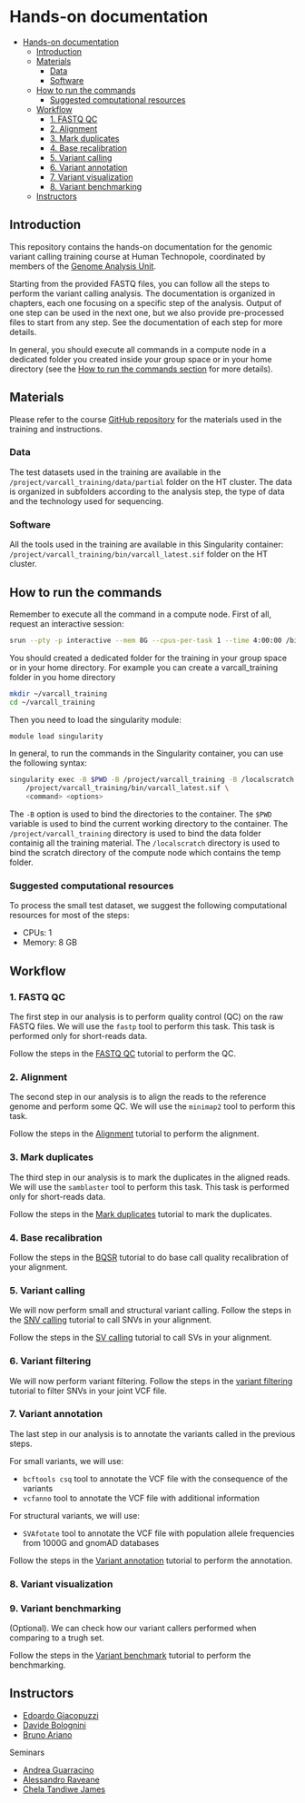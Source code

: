 # Hands-on documentation

- [Hands-on documentation](#hands-on-documentation)
	- [Introduction](#introduction)
	- [Materials](#materials)
		- [Data](#data)
		- [Software](#software)
	- [How to run the commands](#how-to-run-the-commands)
		- [Suggested computational resources](#suggested-computational-resources)
	- [Workflow](#workflow)
		- [1. FASTQ QC](#1-fastq-qc)
		- [2. Alignment](#2-alignment)
		- [3. Mark duplicates](#3-mark-duplicates)
		- [4. Base recalibration](#4-base-recalibration)
		- [5. Variant calling](#5-variant-calling)
		- [6. Variant annotation](#6-variant-annotation)
		- [7. Variant visualization](#7-variant-visualization)
		- [8. Variant benchmarking](#8-variant-benchmarking)
	- [Instructors](#instructors)

## Introduction

This repository contains the hands-on documentation for the genomic variant calling training course at Human Technopole, coordinated by members of the [Genome Analysis Unit](https://github.com/HTGenomeAnalysisUnit). 

Starting from the provided FASTQ files, you can follow all the steps to perform the variant calling analysis. The documentation is organized in chapters, each one focusing on a specific step of the analysis.
Output of one step can be used in the next one, but we also provide pre-processed files to start from any step. See the documentation of each step for more details.

In general, you should execute all commands in a compute node in a dedicated folder you created inside your group space or in your home directory (see the [How to run the commands section](#how-to-run-the-commands) for more details).

## Materials

Please refer to the course [GitHub repository](https://github.com/HTGenomeAnalysisUnit/varcall_training/tree/main/2024) for the materials used in the training and instructions.

### Data 

The test datasets used in the training are available in the `/project/varcall_training/data/partial` folder on the HT cluster. The data is organized in subfolders according to the analysis step, the type of data and the technology used for sequencing.

### Software

All the tools used in the training are available in this Singularity container: `/project/varcall_training/bin/varcall_latest.sif` folder on the HT cluster.

## How to run the commands

Remember to execute all the command in a compute node. First of all, request an interactive session:

```bash
srun --pty -p interactive --mem 8G --cpus-per-task 1 --time 4:00:00 /bin/bash
```

You should created a dedicated folder for the training in your group space or in your home directory. For example you can create a varcall_training folder in you home directory

```bash
mkdir ~/varcall_training
cd ~/varcall_training
```

Then you need to load the singularity module:

```bash
module load singularity
```

In general, to run the commands in the Singularity container, you can use the following syntax:

```bash
singularity exec -B $PWD -B /project/varcall_training -B /localscratch \
	/project/varcall_training/bin/varcall_latest.sif \
	<command> <options>
```

The `-B` option is used to bind the directories to the container. The `$PWD` variable is used to bind the current working directory to the container. The `/project/varcall_training` directory is used to bind the data folder containig all the training material. The `/localscratch` directory is used to bind the scratch directory of the compute node which contains the temp folder.

### Suggested computational resources

To process the small test dataset, we suggest the following computational resources for most of the steps:

- CPUs: 1
- Memory: 8 GB

## Workflow

### 1. FASTQ QC

The first step in our analysis is to perform quality control (QC) on the raw FASTQ files. We will use the `fastp` tool to perform this task. This task is performed only for short-reads data.

Follow the steps in the [FASTQ QC](fastq_qc.md) tutorial to perform the QC.

### 2. Alignment

The second step in our analysis is to align the reads to the reference genome and perform some QC. We will use the `minimap2` tool to perform this task.

Follow the steps in the [Alignment](alignment.md) tutorial to perform the alignment.

### 3. Mark duplicates

The third step in our analysis is to mark the duplicates in the aligned reads. We will use the `samblaster` tool to perform this task. This task is performed only for short-reads data.

Follow the steps in the [Mark duplicates](mark_duplicates.md) tutorial to mark the duplicates.

### 4. Base recalibration
Follow the steps in the [BQSR](bqsr.md) tutorial to do base call quality recalibration of your alignment.

### 5. Variant calling

We will now perform small and structural variant calling.
Follow the steps in the [SNV calling](snv_calling.md) tutorial to call SNVs in your alignment.

Follow the steps in the [SV calling](sv_calling.md) tutorial to call SVs in your alignment.

### 6. Variant filtering
We will now perform variant filtering.
Follow the steps in the [variant filtering](variant_filtering.md) tutorial to filter SNVs in your joint VCF file.

### 7. Variant annotation

The last step in our analysis is to annotate the variants called in the previous steps. 

For small variants, we will use:

- `bcftools csq` tool to annotate the VCF file with the consequence of the variants
- `vcfanno` tool to annotate the VCF file with additional information

For structural variants, we will use:

- `SVAfotate` tool to annotate the VCF file with population allele frequencies from 1000G and gnomAD databases

Follow the steps in the [Variant annotation](variant_annotation.md) tutorial to perform the annotation.

### 8. Variant visualization

### 9. Variant benchmarking

(Optional). We can check how our variant callers performed when comparing to a trugh set.

Follow the steps in the [Variant benchmark](benchmark.md) tutorial to perform the benchmarking.

## Instructors

- [Edoardo Giacopuzzi](https://humantechnopole.it/en/people/edoardo-giacopuzzi/)
- [Davide Bolognini](https://humantechnopole.it/en/people/davide-bolognini/)
- [Bruno Ariano](https://humantechnopole.it/en/people/bruno-ariano/)

Seminars

- [Andrea Guarracino](https://andreaguarracino.github.io/)
- [Alessandro Raveane](https://humantechnopole.it/en/people/alessandro-raveane/)
- [Chela Tandiwe James](https://humantechnopole.it/en/people/chela-tandiwe-james/)
